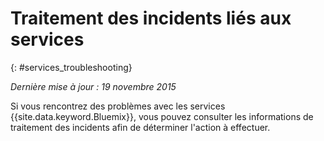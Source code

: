 
# Traitement des incidents liés aux services
{: #services_troubleshooting}

*Dernière mise à jour : 19 novembre 2015*

Si vous rencontrez des problèmes avec les services {{site.data.keyword.Bluemix}},
vous pouvez consulter les informations de traitement des incidents afin de déterminer l'action à effectuer.
